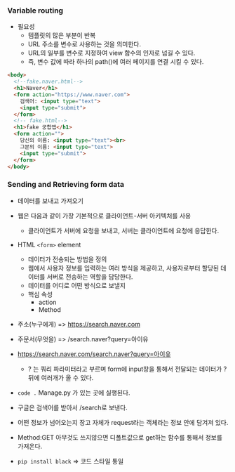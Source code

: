 

### Variable routing

- 필요성
  - 템플릿의 많은 부분이 반복
  - URL 주소를 변수로 사용하는 것을 의미한다. 
  - URL의 일부를 변수로 지정하여 view 함수의 인자로 넘길 수 있다.
  - 즉, 변수 값에 따라 하나의 path()에 여러 페이지를 연결 시킬 수 있다.



```html
<body>
  <!--fake.naver.html-->
  <h1>Naver</h1>
  <form action="https://www.naver.com">
    검색어: <input type="text">
    <input type="submit">
  </form>
  <!-- fake.html-->
  <h1>fake 궁합앱</h1>
  <form action="">
    당신의 이름: <input type="text"><br>
    그분의 이름: <input type="text">
    <input type="submit">
  </form>
</body>
```







### Sending and Retrieving form data

- 데이터를 보내고 가져오기
- 웹은 다음과 같이 가장 기본적으로 클라이언트-서버 아키텍처를 사용
  - 클라이언트가 서버에 요청을 보내고, 서버는 클라이언트에 요청에 응답한다.
- HTML `<form>` element
  - 데이터가 전송되는 방법을 정의
  - 웹에서 사용자 정보를 입력하는 여러 방식을 제공하고, 사용자로부터 할당된 데이터를 서버로 전송하는 역할을 담당한다.
  - 데이터를 어디로 어떤 방식으로 보낼지
  - 핵심 속성
    - action 
    - Method



- 주소(누구에게) => https://search.naver.com
- 주문서(무엇을) => /search.naver?query=아이유
- https://search.naver.com/search.naver?query=아이유
  - ? 는 쿼리 파라미터라고 부르며 form에 input창을 통해서 전달되는 데이터가 ?뒤에 여러개가 올 수 있다.
- `code .`  Manage.py 가 있는 곳에 실행된다.

- 구글은 검색어를 받아서 /search로 보낸다. 

- 어떤 정보가 넘어오는지 장고 자체가 request라는 객체라는 정보 안에 담겨져 있다.
- Method:GET 아무것도 쓰지않으면 디폴트값으로 get하는 함수를 통해서 정보를 가져온다.
- `pip install black` => 코드 스타일 통일